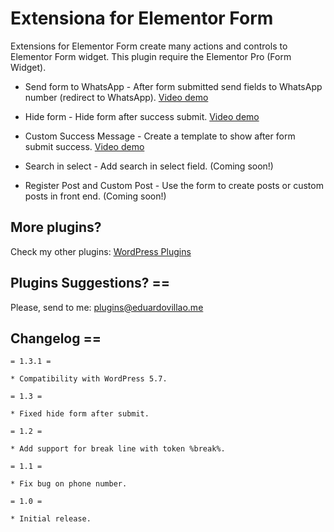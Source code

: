 # Extensiona for Elementor Form

Extensions for Elementor Form create many actions and controls to Elementor Form widget. This plugin require the Elementor Pro (Form Widget).

* Send form to WhatsApp - After form submitted send fields to WhatsApp number (redirect to WhatsApp). [Video demo](https://www.youtube.com/watch?v=OjEChAW2gGc)

* Hide form - Hide form after success submit. [Video demo](https://www.youtube.com/watch?v=CMN32j4hGlA)

* Custom Success Message - Create a template to show after form submit success. [Video demo](https://www.youtube.com/watch?v=CMN32j4hGlA)

* Search in select - Add search in select field. (Coming soon!)

* Register Post and Custom Post - Use the form to create posts or custom posts in front end. (Coming soon!)

## More plugins?

Check my other plugins: [WordPress Plugins](https://eduardovillao.me/wordpress-plugins/)

## Plugins Suggestions? ==

Please, send to me: [plugins@eduardovillao.me](mailto:plugins@eduardovillao.me)

## Changelog ==
```
= 1.3.1 =

* Compatibility with WordPress 5.7.

= 1.3 =

* Fixed hide form after submit.

= 1.2 =

* Add support for break line with token %break%.

= 1.1 =

* Fix bug on phone number.

= 1.0 =

* Initial release.
```